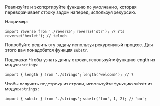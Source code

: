 Реализуйте и экспортируйте функцию по умолчанию, которая переворачивает строку задом наперед, используя рекурсию.

Например:

`import reverse from './reverse';`
`reverse('str'); // rts`
`reverse('hexlet'); // telxeh`

Попробуйте решить эту задачу используя рекурсивный процесс. Для этого вам понадобится функция `substr`.

Подсказки
Чтобы узнать длину строки, используйте функцию length из модуля `strings`:

`import { length } from './strings';`
`length('welcome'); // 7`

Чтобы получить подстроку из строки, используйте функцию substr из модуля `strings:`

`import { substr } from './strings';`
`substr('foo', 1, 2); // 'oo';`